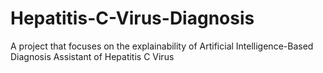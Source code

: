 # Hepatitis-C-Virus-Diagnosis
A project that focuses on the explainability of Artificial Intelligence-Based Diagnosis Assistant of Hepatitis C Virus
